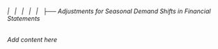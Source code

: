 ###### |   |   |   |   |   ├── Adjustments for Seasonal Demand Shifts in Financial Statements

*Add content here*